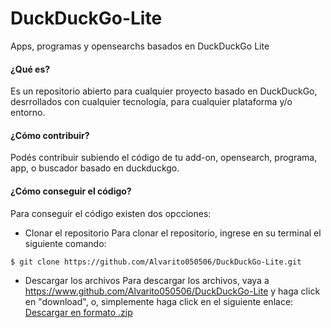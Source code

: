 # DuckDuckGo-Lite
Apps, programas y opensearchs basados en DuckDuckGo Lite


#### ¿Qué es?
Es un repositorio abierto para cualquier proyecto basado en DuckDuckGo, desrrollados con cualquier tecnología, para cualquier plataforma y/o entorno.

#### ¿Cómo contribuir?
Podés contribuir subiendo el código de tu add-on, opensearch, programa, app, o buscador basado en duckduckgo.

#### ¿Cómo conseguir el código?
Para conseguir el código existen dos opcciones:
+ Clonar el repositorio
Para clonar el repositorio, ingrese en su terminal el siguiente comando:
```shell
$ git clone https://github.com/Alvarito050506/DuckDuckGo-Lite.git
```
+ Descargar los archivos
Para descargar los archivos, vaya a <https://www.github.com/Alvarito050506/DuckDuckGo-Lite> y haga click en "download", o, simplemente haga click en el siguiente enlace:
[Descargar en formato .zip](https://github.com/Alvarito050506/DuckDuckGo-Lite/archive/master.zip)
